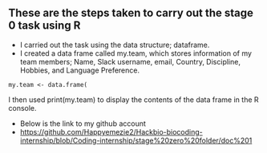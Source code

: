 ## These are the steps taken to carry out the stage 0 task using R 

- I carried out the task using the data structure; dataframe.
- I created a data frame called my.team, which stores information of my team members; Name, Slack username, email, Country, Discipline, Hobbies, and Language Preference.
```
my.team <- data.frame(
```
I then used print(my.team) to display the contents of the data frame in the R console.

- Below is the link to my github account
- https://github.com/Happyemezie2/Hackbio-biocoding-internship/blob/Coding-internship/stage%20zero%20folder/doc%201
